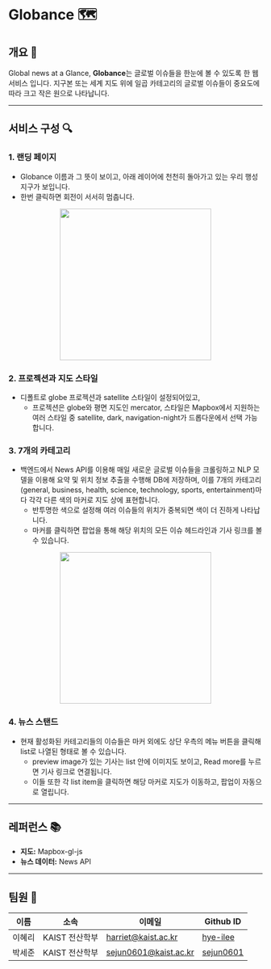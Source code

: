 # Globance 🗺️

## 개요 📝

Global news at a Glance, **Globance**는 글로벌 이슈들을 한눈에 볼 수 있도록 한 웹 서비스 입니다.
지구본 또는 세계 지도 위에 일곱 카테고리의 글로벌 이슈들이 중요도에 따라 크고 작은 원으로 나타납니다.

---

## 서비스 구성 🔍

### 1. **랜딩 페이지**
- Globance 이름과 그 뜻이 보이고, 아래 레이어에 천천히 돌아가고 있는 우리 행성 지구가 보입니다.
- 한번 클릭하면 회전이 서서히 멈춥니다.
<p align="center">
  <img src="https://github.com/user-attachments/assets/fcb07558-a055-485c-9078-a1b20bdefc5c" width="300">
</p>

### 2. **프로젝션과 지도 스타일**
- 디폴트로 globe 프로젝션과 satellite 스타일이 설정되어있고,
  - 프로젝션은 globe와 평면 지도인 mercator, 스타일은 Mapbox에서 지원하는 여러 스타일 중 satellite, dark, navigation-night가 드롭다운에서 선택 가능합니다.

### 3. **7개의 카테고리**
- 백엔드에서 News API를 이용해 매일 새로운 글로벌 이슈들을 크롤링하고 NLP 모델을 이용해 요약 및 위치 정보 추출을 수행해 DB에 저장하며,
이를 7개의 카테고리(general, business, health, science, technology, sports, entertainment)마다 각각 다른 색의 마커로 지도 상에 표현합니다.
  - 반투명한 색으로 설정해 여러 이슈들의 위치가 중복되면 색이 더 진하게 나타납니다.
  - 마커를 클릭하면 팝업을 통해 해당 위치의 모든 이슈 헤드라인과 기사 링크를 볼 수 있습니다.
<p align="center">
  <img src="https://github.com/user-attachments/assets/784f7f50-9487-48ad-9d68-afb1c39a84dc" width="300">
</p>

### 4. **뉴스 스탠드**
- 현재 활성화된 카테고리들의 이슈들은 마커 외에도 상단 우측의 메뉴 버튼을 클릭해 list로 나열된 형태로 볼 수 있습니다.
    - preview image가 있는 기사는 list 안에 이미지도 보이고, Read more를 누르면 기사 링크로 연결됩니다.
    - 이들 또한 각 list item을 클릭하면 해당 마커로 지도가 이동하고, 팝업이 자동으로 열립니다.

---

## 레퍼런스 📚
- **지도:** Mapbox-gl-js
- **뉴스 데이터:** News API
---

## 팀원 👥

| 이름   | 소속             | 이메일                  | Github ID                               | 
|------|----------------|----------------------|-----------------------------------------|
| 이혜리  | KAIST 전산학부  | harriet@kaist.ac.kr  | [hye-ilee](https://github.com/hye-ilee) | 
| 박세준  | KAIST 전산학부  | sejun0601@kaist.ac.kr | [sejun0601](https://github.com/sejun0601) | 

<br>
